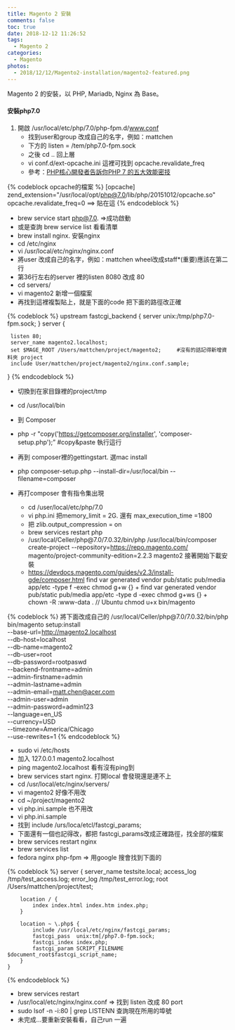 ```yaml
---
title: Magento 2 安裝
comments: false
toc: true
date: 2018-12-12 11:26:52
tags:
  - Magento 2
categories:
  - Magento
photos:
  - 2018/12/12/Magento2-installation/magento2-featured.png
---
```


Magento 2 的安裝，以 PHP, Mariadb, Nginx 為 Base。

<!-- more -->

#### 安裝php7.0 

1. 開啟  /usr/local/etc/php/7.0/php-fpm.d/www.conf
    * 找到user和group 改成自己的名字，例如：mattchen
    * 下方的 listen = /tem/php7.0-fpm.sock
    * 之後 cd .. 回上層
    * vi conf.d/ext-opcache.ini     這裡可找到 opcache.revalidate_freq
    * 參考：[PHP核心開發者告訴你PHP 7 的五大效能密技](https://www.ithome.com.tw/news/101602)


{% codeblock opcache的檔案 %}
[opcache]
zend_extension="/usr/local/opt/php@7.0/lib/php/20151012/opcache.so"
opcache.revalidate_freq=0  ==> 貼在這
{% endcodeblock %}

* brew service start php@7.0.  =>成功啟動
* 或是查詢 brew service list  看看清單
* brew install nginx.   安裝nginx
* cd /etc/nginx
* vi /usr/local/etc/nginx/nginx.conf
* 將user 改成自己的名字，例如：mattchen  wheel改成staff*(重要)應該在第二行
* 第36行左右的server 裡的listen 8080 改成 80
* cd servers/
* vi magento2       新增一個檔案
* 再找到這裡複製貼上，就是下面的code
把下面的路徑改正確

{% codeblock %}
upstream fastcgi_backend {
     server unix:/tmp/php7.0-fpm.sock;
 }
server {

     listen 80;
     server_name magento2.localhost;
     set $MAGE_ROOT /Users/mattchen/project/magento2;     #沒有的話記得新增資料夾 project
     include User/mattchen/project/magento2/nginx.conf.sample;
 }
{% endcodeblock %}



* 切換到在家目錄裡的project/tmp 
* cd /usr/local/bin
* 到 Composer  


* php -r "copy('https://getcomposer.org/installer', 'composer-setup.php');”    #copy&paste 執行這行
* 再到 composer裡的gettingstart.  選mac install
* php composer-setup.php --install-dir=/usr/local/bin --filename=composer
* 再打composer 會有指令集出現
    * cd /user/local/etc/php/7.0
    * vi php.ini   把memory_limit = 2G.   還有  max_execution_time =1800
    * 把 zlib.output_compression = on
    * brew services restart php
    * /usr/local/Celler/php\@7.0/7.0.32/bin/php /usr/local/bin/composer create-project --repository=https://repo.magento.com/ magento/project-community-edition=2.2.3 magento2     接著開始下載安裝
    * https://devdocs.magento.com/guides/v2.3/install-gde/composer.html
find var generated vendor pub/static pub/media app/etc -type f -exec chmod g+w {} +
find var generated vendor pub/static pub/media app/etc -type d -exec chmod g+ws {} +
chown -R :www-data . // Ubuntu
chmod u+x bin/magento

{% codeblock %}
將下面改成自己的
/usr/local/Celler/php\@7.0/7.0.32/bin/php bin/magento setup:install \
--base-url=http://magento2.localhost \
--db-host=localhost \
--db-name=magento2 \
--db-user=root \
--db-password=rootpaswd \
--backend-frontname=admin \
--admin-firstname=admin \
--admin-lastname=admin \
--admin-email=matt.chen@acer.com \
--admin-user=admin \
--admin-password=admin123 \
--language=en_US \
--currency=USD \
--timezone=America/Chicago \
--use-rewrites=1
{% endcodeblock %}

* sudo vi /etc/hosts
* 加入 127.0.0.1    magento2.localhost
* ping magento2.localhost    看有沒有ping到
* brew services start nginx. 打開local 會發現還是連不上
* cd /usr/local/etc/nginx/servers/
* vi magento2    好像不用改
* cd ~/project/magento2
* vi  php.ini.sample 也不用改
* vi php.ini.sample   
* 找到 include /urs/loca/etcl/fastcgi_params;
* 下面還有一個也記得改，都把 fastcgi_params改成正確路徑，找全部的檔案
* brew services restart nginx
* brew services list
* fedora nginx php-fpm    => 用google 搜會找到下面的

{% codeblock %}
    server {
        server_name testsite.local;
        access_log /tmp/test_access.log;
        error_log /tmp/test_error.log;
        root /Users/mattchen/project/test;

        location / {
            index index.html index.htm index.php;
        }

        location ~ \.php$ {
            include /usr/local/etc/nginx/fastcgi_params;
            fastcgi_pass  unix:tm[/php7.0-fpm.sock;
            fastcgi_index index.php;
            fastcgi_param SCRIPT_FILENAME $document_root$fastcgi_script_name;
        }
    }
{% endcodeblock %}

* brew services restart
* /usr/local/etc/nginx/nginx.conf  => 找到 listen 改成 80 port
* sudo lsof -n -i:80  | grep LISTENN   查詢現在所用的埠號
* 未完成…要重新安裝看看，自己run 一遍